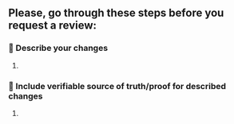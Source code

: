 ## Please, go through these steps before you request a review:

### 📝 Describe your changes
1. 

### 🔎 Include verifiable source of truth/proof for described changes
1. 
